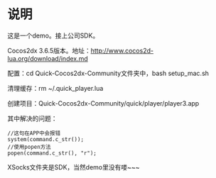 # 说明

这是一个demo。接上公司SDK。

Cocos2dx 3.6.5版本。地址：<http://www.cocos2d-lua.org/download/index.md>

配置：cd Quick-Cocos2dx-Community文件夹中，bash setup_mac.sh 

清理缓存：rm ~/.quick_player.lua 

创建项目：Quick-Cocos2dx-Community/quick/player/player3.app 

其中解决的问题：

```
//这句在APP中会报错
system(command.c_str());
//使用popen方法
popen(command.c_str(), "r");
```

XSocks文件夹是SDK，当然demo里没有喽~~~
